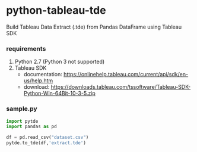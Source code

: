 # python-tableau-tde

Build Tableau Data Extract (.tde) from Pandas DataFrame using Tableau SDK

### requirements
1. Python 2.7 (Python 3 not supported)
2. Tableau SDK
    * documentation: https://onlinehelp.tableau.com/current/api/sdk/en-us/help.htm
    * download: https://downloads.tableau.com/tssoftware/Tableau-SDK-Python-Win-64Bit-10-3-5.zip

### sample.py
```python
import pytde
import pandas as pd

df = pd.read_csv("dataset.csv")
pytde.to_tde(df,'extract.tde')
```

